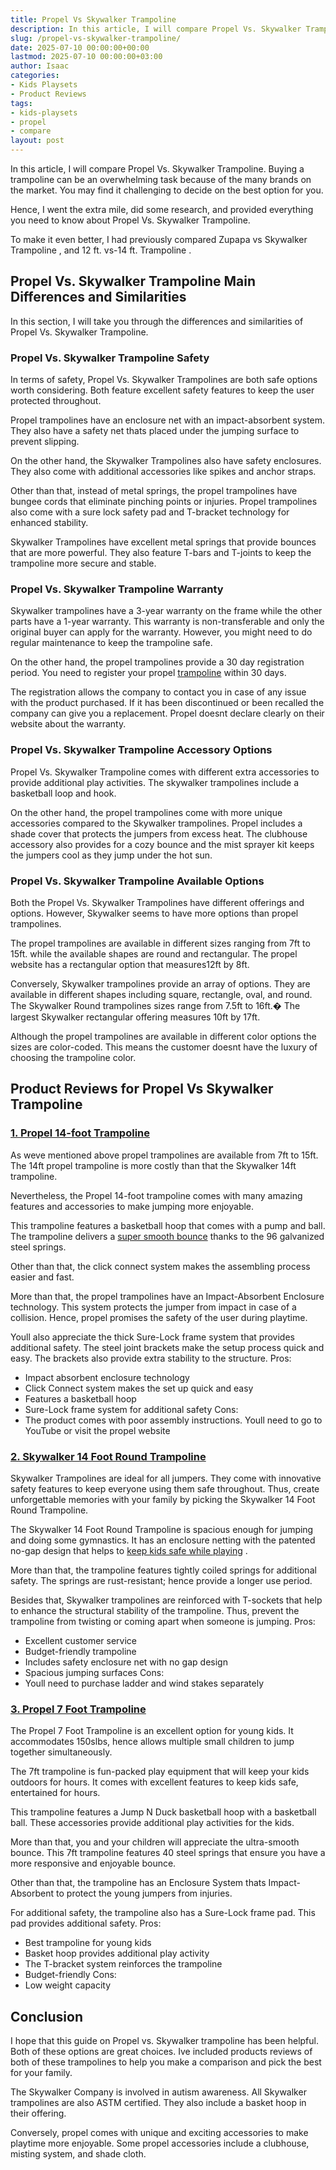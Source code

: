 ```yaml
---
title: Propel Vs Skywalker Trampoline
description: In this article, I will compare Propel Vs. Skywalker Trampoline. Buying a trampoline can be an overwhelming task because of the many brands on the market.
slug: /propel-vs-skywalker-trampoline/
date: 2025-07-10 00:00:00+00:00
lastmod: 2025-07-10 00:00:00+03:00
author: Isaac
categories:
- Kids Playsets
- Product Reviews
tags:
- kids-playsets
- propel
- compare
layout: post
---
```

In this article, I will compare Propel Vs. Skywalker Trampoline. Buying a trampoline can be an overwhelming task because of the many brands on the market. You may find it challenging to decide on the best option for you.

Hence, I went the extra mile, did some research, and provided everything you need to know about Propel Vs. Skywalker Trampoline.

To make it even better, I had previously compared
Zupapa vs Skywalker Trampoline
, and
12 ft. vs-14 ft. Trampoline
.
## Propel Vs. Skywalker Trampoline Main Differences and Similarities
In this section, I will take you through the differences and similarities of Propel Vs. Skywalker Trampoline.
### Propel Vs. Skywalker Trampoline  Safety
In terms of safety, Propel Vs. Skywalker Trampolines are both safe options worth considering. Both feature excellent safety features to keep the user protected throughout.

Propel trampolines have an enclosure net with an impact-absorbent system. They also have a safety net thats placed under the jumping surface to prevent slipping.

On the other hand, the Skywalker Trampolines also have safety enclosures. They also come with additional accessories like spikes and anchor straps.

Other than that, instead of metal springs, the propel trampolines have bungee cords that eliminate pinching points or injuries. Propel trampolines also come with a sure lock safety pad and T-bracket technology for enhanced stability.

Skywalker Trampolines have excellent metal springs that provide bounces that are more powerful. They also feature T-bars and T-joints to keep the trampoline more secure and stable.
### Propel Vs. Skywalker Trampoline Warranty
Skywalker trampolines have a 3-year warranty on the frame while the other parts have a 1-year warranty. This warranty is non-transferable and only the original buyer can apply for the warranty. However, you might need to do regular maintenance to keep the trampoline safe.

On the other hand, the propel trampolines provide a 30 day registration period. You need to register your propel
[trampoline](https://pestpolicy.com/best-backyard-trampolines/)
within 30 days.

The registration allows the company to contact you in case of any issue with the product purchased. If it has been discontinued or been recalled the company can give you a replacement. Propel doesnt declare clearly on their website about the warranty.
### Propel Vs. Skywalker Trampoline Accessory Options
Propel Vs. Skywalker Trampoline comes with different extra accessories to provide additional play activities. The skywalker trampolines include a basketball loop and hook.

On the other hand, the propel trampolines come with more unique accessories compared to the Skywalker trampolines. Propel includes a shade cover that protects the jumpers from excess heat. The clubhouse accessory also provides for a cozy bounce and the mist sprayer kit keeps the jumpers cool as they jump under the hot sun.
### Propel Vs. Skywalker Trampoline Available Options
Both the Propel Vs. Skywalker Trampolines have different offerings and options. However, Skywalker seems to have more options than propel trampolines.

The propel trampolines are available in different sizes ranging from 7ft to 15ft. while the available shapes are round and rectangular. The propel website has a rectangular option that measures12ft by 8ft.

Conversely, Skywalker trampolines provide an array of options. They are available in different shapes including square, rectangle, oval, and round. The Skywalker Round trampolines sizes range from 7.5ft to 16ft.� The largest Skywalker rectangular offering measures 10ft by 17ft.

Although the propel trampolines are available in different color options the sizes are color-coded. This means the customer doesnt have the luxury of choosing the trampoline color.
## Product Reviews for Propel Vs Skywalker Trampoline
### [1. Propel 14-foot Trampoline](https://www.amazon.com/dp/B08KSDFRXV/?tag=p-policy-20)
As weve mentioned above propel trampolines are available from 7ft to 15ft. The 14ft propel trampoline is more costly than that the Skywalker 14ft trampoline.

Nevertheless, the Propel 14-foot trampoline comes with many amazing features and accessories to make jumping more enjoyable.

This trampoline features a basketball hoop that comes with a pump and ball. The trampoline delivers a
[super smooth bounce](https://pestpolicy.com/best-long-trampolines-for-gymnastics/)
thanks to the 96 galvanized steel springs.

Other than that, the click connect system makes the assembling process easier and fast.

More than that, the propel trampolines have an Impact-Absorbent Enclosure technology. This system protects the jumper from impact in case of a collision. Hence, propel promises the safety of the user during playtime.

Youll also appreciate the thick Sure-Lock frame system that provides additional safety. The steel joint brackets make the setup process quick and easy. The brackets also provide extra stability to the structure.
Pros:
- Impact absorbent enclosure technology
- Click Connect system makes the set up quick and easy
- Features a basketball hoop
- Sure-Lock frame system for additional safety
Cons:
- The product comes with poor assembly instructions. Youll need to go to YouTube or visit the propel website
### [2. Skywalker 14 Foot Round Trampoline](https://www.amazon.com/dp/B07V42HFSL/?tag=p-policy-20)
Skywalker Trampolines are ideal for all jumpers. They come with innovative safety features to keep everyone using them safe throughout. Thus, create unforgettable memories with your family by picking the Skywalker 14 Foot Round Trampoline.

The Skywalker 14 Foot Round Trampoline is spacious enough for jumping and doing some gymnastics. It has an enclosure netting with the patented no-gap design that helps to
[keep kids safe while playing](https://pestpolicy.com/small-trampoline-for-toddlers/)
.

More than that, the trampoline features tightly coiled springs for additional safety. The springs are rust-resistant; hence provide a longer use period.

Besides that, Skywalker trampolines are reinforced with T-sockets that help to enhance the structural stability of the trampoline. Thus, prevent the trampoline from twisting or coming apart when someone is jumping.
Pros:
- Excellent customer service
- Budget-friendly trampoline
- Includes safety enclosure net with no gap design
- Spacious jumping surfaces
Cons:
- Youll need to purchase ladder and wind stakes separately
### [3. Propel 7 Foot Trampoline](https://www.amazon.com/dp/B00KOKVTJW/?tag=p-policy-20)
The Propel 7 Foot Trampoline is an excellent option for young kids. It accommodates 150slbs, hence allows multiple small children to jump together simultaneously.

The 7ft trampoline is fun-packed play equipment that will keep your kids outdoors for hours. It comes with excellent features to keep kids safe, entertained for hours.

This trampoline features a Jump N Duck basketball hoop with a basketball ball. These accessories provide additional play activities for the kids.

More than that, you and your children will appreciate the ultra-smooth bounce. This 7ft trampoline features 40 steel springs that ensure you have a more responsive and enjoyable bounce.

Other than that, the trampoline has an Enclosure System thats Impact-Absorbent to protect the young jumpers from injuries.

For additional safety, the trampoline also has a Sure-Lock frame pad. This pad provides additional safety.
Pros:
- Best trampoline for young kids
- Basket hoop provides additional play activity
- The T-bracket system reinforces the trampoline
- Budget-friendly
Cons:
- Low weight capacity
## Conclusion
I hope that this guide on Propel vs. Skywalker trampoline has been helpful. Both of these options are great choices. Ive included products reviews of both of these trampolines to help you make a comparison and pick the best for your family.

The Skywalker Company is involved in autism awareness. All Skywalker trampolines are also ASTM certified. They also include a basket hoop in their offering.

Conversely, propel comes with unique and exciting accessories to make playtime more enjoyable. Some propel accessories include a clubhouse, misting system, and shade cloth.